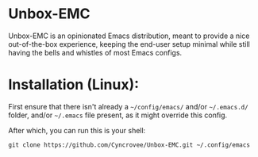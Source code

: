 # Unbox-EMC

Unbox-EMC is an opinionated Emacs distribution, meant to provide a nice out-of-the-box experience, keeping the end-user setup minimal while still having the bells and whistles of most Emacs configs.

# Installation (Linux):
First ensure that there isn't already a `~/config/emacs/` and/or `~/.emacs.d/` folder, and/or `~/.emacs` file present, as it might override this config.

After which, you can run this is your shell:
```
git clone https://github.com/Cyncrovee/Unbox-EMC.git ~/.config/emacs
```
